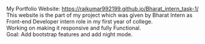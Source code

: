 My Portfolio Website: https://rajkumar992199.github.io/Bharat_intern_task-1/   <br>
This website is the part of my project which was given by Bharat Intern as Front-end Developer intern role in my first year of college. <br>
Working on making it responsive and fully Functional. <br>
Goal: Add bootstrap features and add night mode.